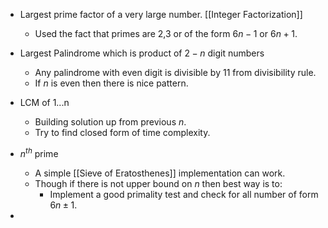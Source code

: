 - Largest prime factor of a very large number. [[Integer Factorization]]
	- Used the fact that primes are 2,3 or of the form $6n-1$ or $6n+1$.
- Largest Palindrome which is product of $2-n$ digit numbers
	- Any palindrome with even digit is divisible by $11$ from divisibility rule.
	- If $n$ is even then there is nice pattern.

- LCM of 1...n
	- Building solution up from previous $n$.
	- Try to find closed form of time complexity.
- $n^{th}$ prime
	- A simple [[Sieve of Eratosthenes]] implementation can work.
	- Though if there is not upper bound on $n$ then best way is to:
		- Implement a good primality test and check for all number of form $6n \pm 1$.
- 